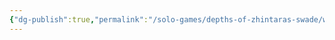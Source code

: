 ```yaml
---
{"dg-publish":true,"permalink":"/solo-games/depths-of-zhintaras-swade/world/setting-rules-excalidraw/","tags":["excalidraw"],"noteIcon":""}
---
```

<style> .container {font-family: sans-serif; text-align: center;} .button-wrapper button {z-index: 1;height: 40px; width: 100px; margin: 10px;padding: 5px;} .excalidraw .App-menu_top .buttonList { display: flex;} .excalidraw-wrapper { height: 800px; margin: 50px; position: relative;} :root[dir="ltr"] .excalidraw .layer-ui__wrapper .zen-mode-transition.App-menu_bottom--transition-left {transform: none;} </style><script src="https://cdn.jsdelivr.net/npm/react@17/umd/react.production.min.js"></script><script src="https://cdn.jsdelivr.net/npm/react-dom@17/umd/react-dom.production.min.js"></script><script type="text/javascript" src="https://cdn.jsdelivr.net/npm/@excalidraw/excalidraw@0/dist/excalidraw.production.min.js"></script><div id="Setting_Rulesexcalidraw.md"></div><script>(function(){const InitialData={"type":"excalidraw","version":2,"source":"https://github.com/zsviczian/obsidian-excalidraw-plugin/releases/tag/2.2.8","elements":[{"type":"image","version":347,"versionNonce":2142908493,"index":"a0","isDeleted":false,"id":"9xzmpJKlTiTzw5A-OVrF6","fillStyle":"solid","strokeWidth":2,"strokeStyle":"solid","roughness":1,"opacity":100,"angle":0,"x":-397.7798627925747,"y":-434.3885293438822,"strokeColor":"transparent","backgroundColor":"transparent","width":538.0597255851493,"height":751.0770617395223,"seed":1149594997,"groupIds":[],"frameId":null,"roundness":null,"boundElements":[],"updated":1720493963973,"link":null,"locked":true,"status":"pending","fileId":"4eb2519799b1fbea9a2914287b3fd852b51774de","scale":[1,1]},{"type":"text","version":22,"versionNonce":343508739,"index":"a1","isDeleted":false,"id":"nYX0ZQl3","fillStyle":"solid","strokeWidth":2,"strokeStyle":"solid","roughness":1,"opacity":100,"angle":0,"x":-381.7500064247533,"y":259.2026347110146,"strokeColor":"#1e1e1e","backgroundColor":"transparent","width":11.239990234375,"height":25,"seed":370899575,"groupIds":[],"frameId":null,"roundness":null,"boundElements":[],"updated":1720493963973,"link":null,"locked":false,"fontSize":20,"fontFamily":1,"text":"x","rawText":"x","textAlign":"left","verticalAlign":"top","containerId":null,"originalText":"x","autoResize":true,"lineHeight":1.25},{"type":"text","version":19,"versionNonce":789094061,"index":"a2","isDeleted":false,"id":"Mk1X73jQ","fillStyle":"solid","strokeWidth":2,"strokeStyle":"solid","roughness":1,"opacity":100,"angle":0,"x":-383.4342233758224,"y":-15.955253601074276,"strokeColor":"#1e1e1e","backgroundColor":"transparent","width":11.239990234375,"height":25,"seed":2020425367,"groupIds":[],"frameId":null,"roundness":null,"boundElements":[],"updated":1720493963973,"link":null,"locked":false,"fontSize":20,"fontFamily":1,"text":"x","rawText":"x","textAlign":"left","verticalAlign":"top","containerId":null,"originalText":"x","autoResize":true,"lineHeight":1.25},{"type":"text","version":21,"versionNonce":441953955,"index":"a3","isDeleted":false,"id":"bVzhYmQR","fillStyle":"solid","strokeWidth":2,"strokeStyle":"solid","roughness":1,"opacity":100,"angle":0,"x":-384.00153551603603,"y":57.22898262425548,"strokeColor":"#1e1e1e","backgroundColor":"transparent","width":11.239990234375,"height":25,"seed":366162105,"groupIds":[],"frameId":null,"roundness":null,"boundElements":[],"updated":1720493963973,"link":null,"locked":false,"fontSize":20,"fontFamily":1,"text":"x","rawText":"x","textAlign":"left","verticalAlign":"top","containerId":null,"originalText":"x","autoResize":true,"lineHeight":1.25},{"type":"text","version":28,"versionNonce":456802573,"index":"a4","isDeleted":false,"id":"K3XdsBmW","fillStyle":"solid","strokeWidth":2,"strokeStyle":"solid","roughness":1,"opacity":100,"angle":0,"x":-380.8435765316607,"y":95.54482992071956,"strokeColor":"#1e1e1e","backgroundColor":"transparent","width":11.239990234375,"height":25,"seed":54276055,"groupIds":[],"frameId":null,"roundness":null,"boundElements":[],"updated":1720493963973,"link":null,"locked":false,"fontSize":20,"fontFamily":1,"text":"x","rawText":"x","textAlign":"left","verticalAlign":"top","containerId":null,"originalText":"x","autoResize":true,"lineHeight":1.25}],"appState":{"theme":"light","viewBackgroundColor":"#ffffff","currentItemStrokeColor":"#1e1e1e","currentItemBackgroundColor":"transparent","currentItemFillStyle":"solid","currentItemStrokeWidth":2,"currentItemStrokeStyle":"solid","currentItemRoughness":1,"currentItemOpacity":100,"currentItemFontFamily":1,"currentItemFontSize":20,"currentItemTextAlign":"left","currentItemStartArrowhead":null,"currentItemEndArrowhead":"arrow","scrollX":655.4166666666667,"scrollY":458.77897574684835,"zoom":{"value":1.6500000000000001},"currentItemRoundness":"round","gridSize":null,"gridColor":{"Bold":"#C9C9C9FF","Regular":"#EDEDEDFF"},"currentStrokeOptions":null,"previousGridSize":null,"frameRendering":{"enabled":true,"clip":true,"name":true,"outline":true},"objectsSnapModeEnabled":false},"files":{}};InitialData.scrollToContent=true;App=()=>{const e=React.useRef(null),t=React.useRef(null),[n,i]=React.useState({width:void 0,height:void 0});return React.useEffect(()=>{i({width:t.current.getBoundingClientRect().width,height:t.current.getBoundingClientRect().height});const e=()=>{i({width:t.current.getBoundingClientRect().width,height:t.current.getBoundingClientRect().height})};return window.addEventListener("resize",e),()=>window.removeEventListener("resize",e)},[t]),React.createElement(React.Fragment,null,React.createElement("div",{className:"excalidraw-wrapper",ref:t},React.createElement(ExcalidrawLib.Excalidraw,{ref:e,width:n.width,height:n.height,initialData:InitialData,viewModeEnabled:!0,zenModeEnabled:!0,gridModeEnabled:!1})))},excalidrawWrapper=document.getElementById("Setting_Rulesexcalidraw.md");ReactDOM.render(React.createElement(App),excalidrawWrapper);})();</script>